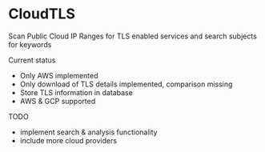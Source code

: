 # CloudTLS

Scan Public Cloud IP Ranges for TLS enabled services and search subjects for keywords

Current status
* Only AWS implemented
* Only download of TLS details implemented, comparison missing
* Store TLS information in database
* AWS & GCP supported

TODO

* implement search & analysis functionality
* include more cloud providers
